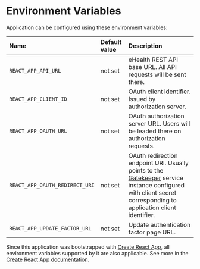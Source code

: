 # Environment Variables

Application can be configured using these environment variables:

| Name                           | Default value | Description                                                                                                                                                                             |
| :----------------------------- | :------------ | :-------------------------------------------------------------------------------------------------------------------------------------------------------------------------------------- |
| `REACT_APP_API_URL`            | not set       | eHealth REST API base URL. All API requests will be sent there.                                                                                                                         |
| `REACT_APP_CLIENT_ID`          | not set       | OAuth client identifier. Issued by authorization server.                                                                                                                                |
| `REACT_APP_OAUTH_URL`          | not set       | OAuth authorization server URL. Users will be leaded there on authorization requests.                                                                                                   |
| `REACT_APP_OAUTH_REDIRECT_URI` | not set       | OAuth redirection endpoint URI. Usually points to the [Gatekeeper](../gatekeeper#readme) service instance configured with client secret corresponding to application client identifier. |
| `REACT_APP_UPDATE_FACTOR_URL`  | not set       | Update authentication factor page URL.                                                                                                                                                  |

Since this application was bootstrapped with [Create React App](https://github.com/facebook/create-react-app), all environment variables supported by it are also applicable. See more in the [Create React App documentation](https://facebook.github.io/create-react-app/docs/advanced-configuration).
